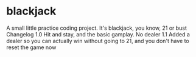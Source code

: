 # blackjack
A small little practice coding project. It's blackjack, you know, 21 or bust
Changelog
1.0 Hit and stay, and the basic gamplay. No dealer
1.1 Added a dealer so you can actually win without going to 21, and you don't have to reset the game now

